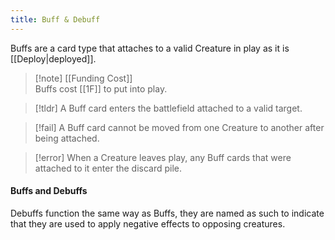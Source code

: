 ```yaml
---
title: Buff & Debuff
---
```

Buffs are a card type that attaches to a valid Creature in play as it is [[Deploy|deployed]].

 > [!note] [[Funding Cost]]  
 > Buffs cost [[1F]] to put into play.
 
 > [!tldr] A Buff card enters the battlefield attached to a valid target.
 
 > [!fail] A Buff card cannot be moved from one Creature to another after being attached. 
 
 > [!error] When a Creature leaves play, any Buff cards that were attached to it enter the discard pile.


#### Buffs and Debuffs

Debuffs function the same way as Buffs, they are named as such to indicate that they are used to apply negative effects to opposing creatures.